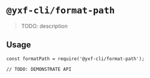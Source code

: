 # `@yxf-cli/format-path`

> TODO: description

## Usage

```
const formatPath = require('@yxf-cli/format-path');

// TODO: DEMONSTRATE API
```

